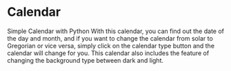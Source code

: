 # Calendar
Simple Calendar with Python
With this calendar, you can find out the date of the day and month, and if you want to change the calendar from solar to Gregorian or vice versa, simply click on the calendar type button and the calendar will change for you.
This calendar also includes the feature of changing the background type between dark and light.
